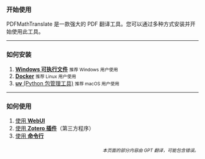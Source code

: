 ### 开始使用

PDFMathTranslate 是一款强大的 PDF 翻译工具。您可以通过多种方式安装并开始使用此工具。

---

### 如何安装

1. [**Windows 可执行文件**](./如何安装_winexe.md) <small>推荐 Windows 用户使用</small>  
2. [**Docker**](./如何安装_docker.md) <small>推荐 Linux 用户使用</small>  
3. [**uv** (Python 包管理工具)](./如何安装_uv.md) <small>推荐 macOS 用户使用</small>

---

### 如何使用

1. [使用 **WebUI**](./USAGE_webui.md)  
2. [使用 **Zotero 插件**](https://github.com/guaguastandup/zotero-pdf2zh)（第三方程序）  
3. [使用 **命令行**](./USAGE_commandline.md)

<div align="right"> 
<h6><small>本页面的部分内容由 GPT 翻译，可能包含错误。</small></h6>
